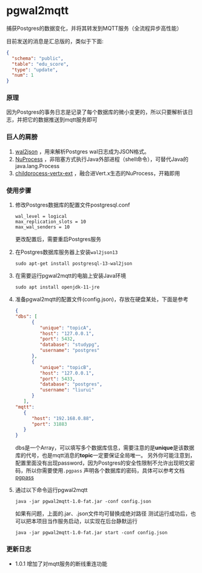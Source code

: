 # pgwal2mqtt

捕获Postgres的数据变化，并将其转发到MQTT服务（全流程异步高性能）

目前发送的消息是汇总版的，类似于下面:

```json
{
  "schema": "public",
  "table": "edu_score",
  "type": "update",
  "num": 1
}
```

### 原理

因为Postgres的事务日志是记录了每个数据库的微小变更的，所以只要解析该日志，并把它的数据推送到mqtt服务即可

### 巨人的肩膀

1. [wal2json](https://github.com/eulerto/wal2json) ，用来解析Postgres wal日志成为JSON格式。
2. [NuProcess](https://github.com/brettwooldridge/NuProcess) ，非阻塞方式执行Java外部进程（shell命令），可替代Java的java.lang.Process
3. [childprocess-vertx-ext](https://github.com/vietj/childprocess-vertx-ext) ，融合进Vert.x生态的NuProcess，开箱即用

### 使用步骤

1. 修改Postgres数据库的配置文件postgresql.conf

    ```shell
    wal_level = logical
    max_replication_slots = 10
    max_wal_senders = 10
    ```
   更改配置后，需要重启Postgres服务

2. 在Postgres数据库服务器上安装`wal2json13`

    ```shell
    sudo apt-get install postgresql-13-wal2json
    ```

3. 在需要运行pgwal2mqtt的电脑上安装Java环境

   ```shell
   sudo apt install openjdk-11-jre
   ```

4. 准备pgwal2mqtt的配置文件(config.json)，存放在硬盘某处，下面是参考

   ```json
   {
   "dbs": [
         {
            "unique": "topicA",
            "host": "127.0.0.1",
            "port": 5432,
            "database": "studypg",
            "username": "postgres"
         },
         {
            "unique": "topicB",
            "host": "127.0.0.1",
            "port": 5433,
            "database": "postgres",
            "username": "liurui"
         }
      ],
   "mqtt": 
      {
         "host": "192.168.0.88",
         "port": 31883
      }
   }
   ```

   dbs是一个Array，可以填写多个数据库信息，需要注意的是**unique**是该数据库的代号，也是mqtt消息的**topic**一定要保证全局唯一。
   另外你可能注意到，配置里面没有出现password，因为Postgres的安全性限制不允许出现明文密码，所以你需要使用`.pgpass`
   声明各个数据库的密码，具体可以参考文档[pgpass](http://postgres.cn/docs/13/libpq-pgpass.html)

5. 通过以下命令运行pgwal2mqtt

   ```shell
   java -jar pgwal2mqtt-1.0-fat.jar -conf config.json
   ```

   如果有问题，上面的.jar、.json文件均可替换成绝对路径 测试运行成功后，也可以把本项目当作服务启动，以实现在后台静默运行

   ```shell
   java -jar pgwal2mqtt-1.0-fat.jar start -conf config.json
   ```

### 更新日志

* 1.0.1 增加了对mqtt服务的断线重连功能
